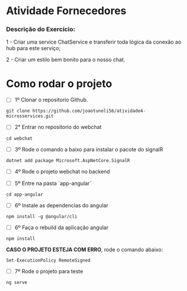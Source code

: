 # Atividade Fornecedores 

### **Descrição do Exercício:**

1 - Criar uma service ChatService e transferir toda lógica da conexão ao hub para este serviço; 

2 - Criar um estilo bem bonito para o nosso chat.


# Como rodar o projeto

- [ ] 1º Clonar o repositorio Github.

```
git clone https://github.com/joaotuneli56/atividade4-microsservices.git
```

- [ ] 2° Entrar no repositorio do webchat

```git
cd webchat
```

- [ ] 3º Rode o comando a baixo para instalar o pacote do signalR

```
dotnet add package Microsoft.AspNetCore.SignalR
```

- [ ] 4º Rode o projeto webchat no backend

- [ ] 5º Entre na pasta `app-angular´

```
cd app-angular
```

- [ ] 6º Instale as dependencias do angular

```
npm install -g @angular/cli
```

- [ ] 6º Faça o rebuild da aplicação angular

```
npm install
```

**CASO O PROJETO ESTEJA COM ERRO**, rode o comando abaixo:

```
Set-ExecutionPolicy RemoteSigned
```

- [ ] 7º Rode o projeto para teste

```
ng serve
```
